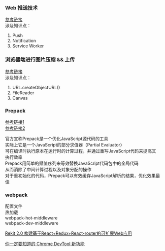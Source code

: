 ### Web 推送技术

[参考链接](https://www.villainhr.com/page/2017/01/08/Web%20%E6%8E%A8%E9%80%81%E6%8A%80%E6%9C%AF)  
涉及知识点：  

1. Push
1. Notification
1. Service Worker

### 浏览器端进行图片压缩 && 上传

[参考链接](https://sebastianblade.com/browser-side-image-compress-and-upload/)  
涉及知识点：  

1. URL.createObjectURL()
1. FileReader
1. Canvas

### Prepack

[参考链接1](https://prepack.io/)  
[参考链接2](https://github.com/facebook/prepack)

官方宣称Prepack是一个优化JavaScript源代码的工具  
实际上它是一个JavaScript的部分求值器（Partial Evaluator）  
可在编译时执行原本在运行时的计算过程，并通过重写JavaScript代码来提高其执行效率  
Prepack用简单的赋值序列来等效替换JavaScript代码包中的全局代码  
从而消除了中间计算过程以及对象分配的操作  
对于重初始化的代码，Prepack可以有效缓存JavaScript解析的结果，优化效果最佳

### webpack

配置文件  
热加载  
webpack-hot-middleware  
webpack-dev-middleware

[Rekit 2.0 构建基于React+Redux+React-router的可扩展Web应用](https://zhuanlan.zhihu.com/p/27938754)

[你一定要知道的 Chrome DevTool 新功能](http://web.jobbole.com/91769/)